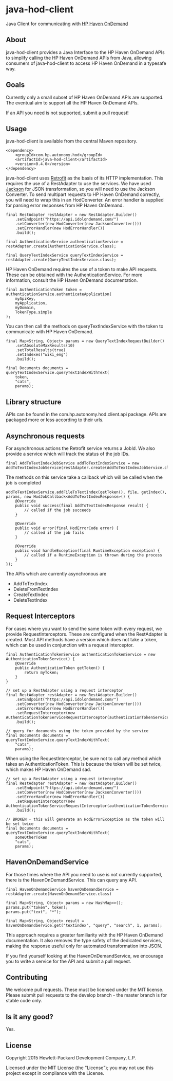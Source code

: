 # java-hod-client

Java Client for communicating with [HP Haven OnDemand](http://www.idolondemand.com)

## About
java-hod-client provides a Java Interface to the HP Haven OnDemand APIs to simplify calling the HP Haven OnDemand APIs
from Java, allowing consumers of java-hod-client to access HP Haven OnDemand in a typesafe way.

## Goals
Currently only a small subset of HP Haven OnDemand APIs are supported. The eventual aim to support all the HP Haven OnDemand
APIs.

If an API you need is not supported, submit a pull request!

## Usage

java-hod-client is available from the central Maven repository.

    <dependency>
        <groupId>com.hp.autonomy.hod</groupId>
        <artifactId>java-hod-client</artifactId>
        <version>0.4.0</version>
    </dependency>

java-hod-client uses [Retrofit](http://square.github.io/retrofit/) as the basis of its HTTP implementation. This
requires the use of a RestAdapter to use the services. We have used [Jackson](https://github.com/FasterXML/jackson) for
JSON transformation, so you will need to use the Jackson Converter. To send multipart requests to HP Haven OnDemand
correctly, you will need to wrap this in an HodConverter. An error handler is supplied for parsing error responses from
HP Haven OnDemand.

    final RestAdapter restAdapter = new RestAdapter.Builder()
        .setEndpoint("https://api.idolondemand.com/")
        .setConverter(new HodConverter(new JacksonConverter()))
        .setErrorHandler(new HodErrorHandler())
        .build();
        
    final AuthenticationService authenticationService = restAdapter.create(AuthenticationService.class);

    final QueryTextIndexService queryTextIndexService = restAdapter.create(QueryTextIndexService.class);
    
HP Haven OnDemand requires the use of a token to make API requests. These can be obtained with the AuthenticationService.
For more information, consult the HP Haven OnDemand documentation.

    final AuthenticationToken token = authenticationService.authenticateApplication(
        myApiKey,
        myApplication,
        myDomain,
        TokenType.simple
    );

You can then call the methods on queryTextIndexService with the token to communicate with HP Haven OnDemand.

    final Map<String, Object> params = new QueryTextIndexRequestBuilder()
        .setAbsoluteMaxResults(10)
        .setTotalResults(true)
        .setIndexes("wiki_eng")
        .build();

    final Documents documents = queryTextIndexService.queryTextIndexWithText(
        token,
        "cats",
        params);

## Library structure
APIs can be found in the com.hp.autonomy.hod.client.api package. APIs are packaged more or less according to their urls.

## Asynchronous requests
For asynchronous actions the Retrofit service returns a JobId. We also provide a service which will track the status of
the job IDs.

    final AddToTextIndexJobService addToTextIndexService = new AddToTextIndexJobService(restAdapter.create(AddToTextIndexJobService.class));

The methods on this service take a callback which will be called when the job is completed

    addToTextIndexService.addFileToTextIndex(getToken(), file, getIndex(), params, new HodJobCallback<AddToTextIndexResponse>() {
        @Override
        public void success(final AddToTextIndexResponse result) {
            // called if the job succeeds
        }

        @Override
        public void error(final HodErrorCode error) {
            // called if the job fails
        }

        @Override
        public void handleException(final RuntimeException exception) {
            // called if a RuntimeException is thrown during the process
        }
    });


The APIs which are currently asynchronous are

* AddToTextIndex
* DeleteFromTextIndex
* CreateTextIndex
* DeleteTextIndex

## Request Interceptors
For cases where you want to send the same token with every request, we provide RequestInterceptors. These are
configured when the RestAdapter is created. Most API methods have a version which does not take a token, which can be used
in conjunction with a request interceptor.

    final AuthenticationTokenService authenticationTokenService = new AuthenticationTokenService() {
        @Override
        public AuthenticationToken getToken() {
            return myToken;
        }
    }

    // set up a RestAdapter using a request interceptor
    final RestAdapter restAdapter = new RestAdapter.Builder()
        .setEndpoint("https://api.idolondemand.com/")
        .setConverter(new HodConverter(new JacksonConverter()))
        .setErrorHandler(new HodErrorHandler())
        .setRequestInterceptor(new AuthenticationTokenServiceRequestInterceptor(authenticationTokenService))
        .build();

    // query for documents using the token provided by the service
    final Documents documents = queryTextIndexService.queryTextIndexWithText(
        "cats",
        params);

When using the RequestInterceptor, be sure not to call any method which takes an AuthenticationToken. This is because 
the token will be set twice, which makes HP Haven OnDemand sad.

    // set up a RestAdapter using a request interceptor
    final RestAdapter restAdapter = new RestAdapter.Builder()
        .setEndpoint("https://api.idolondemand.com/")
        .setConverter(new HodConverter(new JacksonConverter()))
        .setErrorHandler(new HodErrorHandler())
        .setRequestInterceptor(new AuthenticationTokenServiceRequestInterceptor(authenticationTokenService))
        .build();

    // BROKEN - this will generate an HodErrorException as the token will be set twice
    final Documents documents = queryTextIndexService.queryTextIndexWithText(
        someOtherToken
        "cats",
        params);

## HavenOnDemandService
For those times where the API you need to use is not currently supported, there is the HavenOnDemandService. This can
query any API.

    final HavenOnDemandService havenOnDemandService = restAdapter.create(HavenOnDemandService.class)
    
    final Map<String, Object> params = new HashMap<>();
    params.put("token", token);
    params.put("text", "*");
    
    final Map<String, Object> result = havenOnDemandService.get("textindex", "query", "search", 1, params);
    
This approach requires a greater familiarity with the HP Haven OnDemand documentation. It also removes the type safety of
the dedicated services, making the response useful only for automated transformation into JSON.

If you find yourself looking at the HavenOnDemandService, we encourage you to write a service for the API and submit a 
pull request.

## Contributing
We welcome pull requests. These must be licensed under the MIT license. Please submit pull requests to the develop
branch - the master branch is for stable code only.

## Is it any good?
Yes.

## License
Copyright 2015 Hewlett-Packard Development Company, L.P.

Licensed under the MIT License (the "License"); you may not use this project except in compliance with the License.
